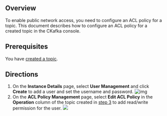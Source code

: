 ## Overview

To enable public network access, you need to configure an ACL policy for a topic. This document describes how to configure an ACL policy for a created topic in the CKafka console.

## Prerequisites

You have [created a topic](https://intl.cloud.tencent.com/document/product/597/40046).

## Directions

1. On the **Instance Details** page, select **User Management** and click **Create** to add a user and set the username and password.
   ![img](https://main.qcloudimg.com/raw/55c1509c27709c8b9b57eda9a4fc0b0e.png)
2. On the **ACL Policy Management** page, select **Edit ACL Policy** in the **Operation** column of the topic created in [step 3](https://intl.cloud.tencent.com/document/product/597/40046) to add read/write permission for the user.
	 ![](https://main.qcloudimg.com/raw/11c2739ba52c416a4d3cd608142b7982.png)
